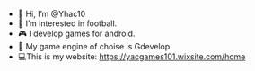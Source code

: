 - 👋 Hi, I’m @Yhac10
- 👀 I’m interested in football.
- 🎮 I develop games for android.
- 📎 My game engine of choise is Gdevelop.
- 💻This is my website: https://yacgames101.wixsite.com/home


<!---
Yhac10/Yhac10 is a ✨ special ✨ repository because its `README.md` (this file) appears on your GitHub profile.
You can click the Preview link to take a look at your changes.
--->
